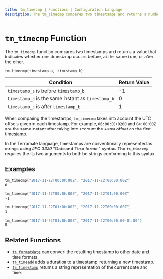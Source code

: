 ```yaml
---
title: tm_timecmp | Functions | Configuration Language
description: The tm_timecmp compares two timestamps and returns a number that represents the ordering of the instants those timestamps represent.
---
```


# `tm_timecmp` Function

The `tm_timecmp` function compares two timestamps and returns a value that indicates whether one timestamp occurs before, at the same time, or after the other.

```
tm_timecmp(timestamp_a, timestamp_b)
```

| Condition                                          | Return Value |
| -------------------------------------------------- | ------------ |
| `timestamp_a` is before `timestamp_b`              | -1           |
| `timestamp_a` is the same instant as `timestamp_b` | 0            |
| `timestamp_a` is after `timestamp_b`               | 1            |

When comparing the timestamps, `tm_timecmp` takes into account the UTC offsets given in each timestamp. For example, `06:00:00+0200` and `04:00:00Z` are the same instant after taking into account the `+0200` offset on the first timestamp.

In the Terramate language, timestamps are conventionally represented as strings using *RFC 3339* "Date and Time format" syntax. The `tm_timecmp` requires the its two arguments to both be strings conforming to this syntax.

## Examples

```sh
tm_timecmp("2017-11-22T00:00:00Z", "2017-11-22T00:00:00Z")
0

tm_timecmp("2017-11-22T00:00:00Z", "2017-11-22T01:00:00Z")
-1

tm_timecmp("2017-11-22T01:00:00Z", "2017-11-22T00:00:00Z")
1

tm_timecmp("2017-11-22T01:00:00Z", "2017-11-22T00:00:00-01:00")
0
```

## Related Functions

* [`tm_formatdate`](./tm_formatdate.md) can convert the resulting timestamp to
  other date and time formats.
* [`tm_timeadd`](./tm_timeadd.md) adds a duration to a timestamp, returning a new timestamp.
* [`tm_timestamp`](./tm_timestamp.md) returns a string representation of the current date
  and time.
